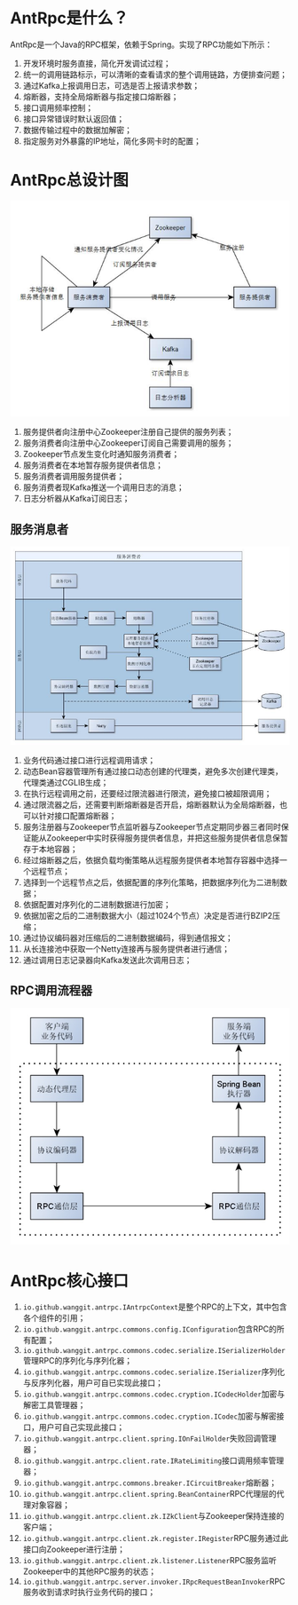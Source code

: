 # AntRpc是什么？
AntRpc是一个Java的RPC框架，依赖于Spring。实现了RPC功能如下所示：
1. 开发环境时服务直接，简化开发调试过程；
2. 统一的调用链路标示，可以清晰的查看请求的整个调用链路，方便排查问题；
3. 通过Kafka上报调用日志，可选是否上报请求参数；
4. 熔断器，支持全局熔断器与指定接口熔断器；
5. 接口调用频率控制；
6. 接口异常错误时默认返回值；
7. 数据传输过程中的数据加解密；
8. 指定服务对外暴露的IP地址，简化多网卡时的配置；

# AntRpc总设计图
![](images/整体架构设计图.jpg)
1. 服务提供者向注册中心Zookeeper注册自己提供的服务列表；
2. 服务消费者向注册中心Zookeeper订阅自己需要调用的服务；
3. Zookeeper节点发生变化时通知服务消费者；
4. 服务消费者在本地暂存服务提供者信息；
5. 服务消费者调用服务提供者；
6. 服务消费者现Kafka推送一个调用日志的消息；
7. 日志分析器从Kafka订阅日志；

## 服务消息者
![](images/服务消费者.jpg)
1. 业务代码通过接口进行远程调用请求；
2. 动态Bean容器管理所有通过接口动态创建的代理类，避免多次创建代理类，代理类通过CGLIB生成；
3. 在执行远程调用之前，还要经过限流器进行限流，避免接口被超限调用；
4. 通过限流器之后，还需要判断熔断器是否开启，熔断器默认为全局熔断器，也可以针对接口配置熔断器；
5. 服务注册器与Zookeeper节点监听器与Zookeeper节点定期同步器三者同时保证能从Zookeeper中实时获得服务提供者信息，并把这些服务提供者信息保暂存于本地容器；
6. 经过熔断器之后，依据负载均衡策略从远程服务提供者本地暂存容器中选择一个远程节点；
7. 选择到一个远程节点之后，依据配置的序列化策略，把数据序列化为二进制数据；
8. 依据配置对序列化的二进制数据进行加密；
9. 依据加密之后的二进制数据大小（超过1024个节点）决定是否进行BZIP2压缩；
10. 通过协议编码器对压缩后的二进制数据编码，得到通信报文；
11. 从长连接池中获取一个Netty连接再与服务提供者进行通信；
12. 通过调用日志记录器向Kafka发送此次调用日志；

## RPC调用流程器
![](images/调用流程图.jpg)

# AntRpc核心接口
1. `io.github.wanggit.antrpc.IAntrpcContext`是整个RPC的上下文，其中包含各个组件的引用；
2. `io.github.wanggit.antrpc.commons.config.IConfiguration`包含RPC的所有配置；
3. `io.github.wanggit.antrpc.commons.codec.serialize.ISerializerHolder`管理RPC的序列化与序列化器；
4. `io.github.wanggit.antrpc.commons.codec.serialize.ISerializer`序列化与反序列化器，用户可自已实现此接口；
5. `io.github.wanggit.antrpc.commons.codec.cryption.ICodecHolder`加密与解密工具管理器；
6. `io.github.wanggit.antrpc.commons.codec.cryption.ICodec`加密与解密接口，用户可自己实现此接口；
7. `io.github.wanggit.antrpc.client.spring.IOnFailHolder`失败回调管理器；
8. `io.github.wanggit.antrpc.client.rate.IRateLimiting`接口调用频率管理器；
9. `io.github.wanggit.antrpc.commons.breaker.ICircuitBreaker`熔断器；
10. `io.github.wanggit.antrpc.client.spring.BeanContainer`RPC代理层的代理对象容器；
11. `io.github.wanggit.antrpc.client.zk.IZkClient`与Zookeeper保持连接的客户端；
12. `io.github.wanggit.antrpc.client.zk.register.IRegister`RPC服务通过此接口向Zookeeper进行注册；
13. `io.github.wanggit.antrpc.client.zk.listener.Listener`RPC服务监听Zookeeper中的其他RPC服务的状态；
14. `io.github.wanggit.antrpc.server.invoker.IRpcRequestBeanInvoker`RPC服务收到请求时执行业务代码的接口；





